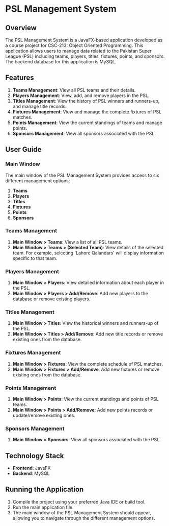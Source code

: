 # PSL Management System

## Overview

The PSL Management System is a JavaFX-based application developed as a course project for CSC-213: Object Oriented Programming. This application allows users to manage data related to the Pakistan Super League (PSL) including teams, players, titles, fixtures, points, and sponsors. The backend database for this application is MySQL.

## Features

1. **Teams Management**: View all PSL teams and their details.
2. **Players Management**: View, add, and remove players in the PSL.
3. **Titles Management**: View the history of PSL winners and runners-up, and manage title records.
4. **Fixtures Management**: View and manage the complete fixtures of PSL matches.
5. **Points Management**: View the current standings of teams and manage points.
6. **Sponsors Management**: View all sponsors associated with the PSL.

## User Guide

### Main Window

The main window of the PSL Management System provides access to six different management options:

1. **Teams**
2. **Players**
3. **Titles**
4. **Fixtures**
5. **Points**
6. **Sponsors**

### Teams Management

1. **Main Window > Teams**: View a list of all PSL teams.
2. **Main Window > Teams > (Selected Team)**: View details of the selected team. For example, selecting 'Lahore Qalandars' will display information specific to that team.

### Players Management

1. **Main Window > Players**: View detailed information about each player in the PSL.
2. **Main Window > Players > Add/Remove**: Add new players to the database or remove existing players.

### Titles Management

1. **Main Window > Titles**: View the historical winners and runners-up of the PSL.
2. **Main Window > Titles > Add/Remove**: Add new title records or remove existing ones from the database.

### Fixtures Management

1. **Main Window > Fixtures**: View the complete schedule of PSL matches.
2. **Main Window > Fixtures > Add/Remove**: Add new fixtures or remove existing ones from the database.

### Points Management

1. **Main Window > Points**: View the current standings and points of PSL teams.
2. **Main Window > Points > Add/Remove**: Add new points records or update/remove existing ones.

### Sponsors Management

1. **Main Window > Sponsors**: View all sponsors associated with the PSL.

## Technology Stack

- **Frontend**: JavaFX
- **Backend**: MySQL

## Running the Application

1. Compile the project using your preferred Java IDE or build tool.
2. Run the main application file.
3. The main window of the PSL Management System should appear, allowing you to navigate through the different management options.
